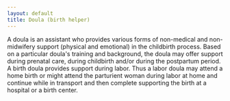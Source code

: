 ```yaml
---
layout: default
title: Doula (birth helper) 
---
```



A doula is an assistant who provides various forms of non-medical and non-midwifery support (physical and emotional) in the childbirth process. Based on a particular doula's training and background, the doula may offer support during prenatal care, during childbirth and/or during the postpartum period. A birth doula provides support during labor. Thus a labor doula may attend a home birth or might attend the parturient woman during labor at home and continue while in transport and then complete supporting the birth at a hospital or a birth center.
